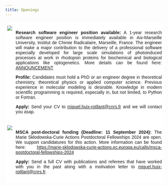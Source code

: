 ```yaml
---
title: Openings
---
```


<html>
<style>
.page-header {
  color: #000;
  text-align: center;
  background-color: $header-bg-color;
  background-image: url("./images/header.png");
  background-repeat: no-repeat;
  background-size: cover;
  margin: 0 auto;

}

  .btn {
    color: #000;
    border-color: #000; 
    background-color: #fff;
  } 

  .btn:hover {
    color: #000;
    text-decoration: none;
    border-color: #000;
    background-color: #7c940ea1;
  }
  .tg  {border-collapse:collapse;border-spacing:0;}
.tg td{border-color:black;border-style:solid;border-width:1px;font-family:Arial, sans-serif;font-size:14px;
  overflow:hidden;padding:10px 5px;word-break:normal;}
.tg th{border-color:black;border-style:solid;border-width:1px;font-family:Arial, sans-serif;font-size:14px;
  font-weight:normal;overflow:hidden;padding:10px 5px;word-break:normal;}
.tg .tg-oe15{background-color:#ffffff;border-color:#ffffff;text-align:left;vertical-align:top}
</style>
<body>
<table class="tg">
<tbody>
<!--   <tr>
   <td class="tg-oe15"><a href="https://amubox.univ-amu.fr/s/ZpKTDPM7X2Fc5ka" target="_blank"><img src="https://huixrotllant.github.io/images/electrophysiology.png"/></a></td>
    <td class="tg-oe15"><p align="justify"><b>PhD funding for 3 years available (Deadline: 20/04/2024):</b> A full PhD funding is available in my group, on the simulation of voltage-dependent fluorescence of rhodopsines (click <a href="https://amubox.univ-amu.fr/s/ZpKTDPM7X2Fc5ka" target="_blank">here</a> for more details). A Master degree is required in the starting date of the PhD (October 2024) so last year Master students that will possess their diploma on September 2024 can apply. The funding is subject to a scientific selection committee. Selections will be held in May/June 2024.</p>
<p align="justify"><b>Apply:</b> Contact <a href="mailto:miquel.huix-rotllant@univ-amu.fr?subject=Application to PhD position">miquel.huix-rotllant@cnrs.fr</a> with a detailed CV and your motivation letter.</p></td>
  </tr> -->
  <tr>
    <td class="tg-oe15"><a href="https://amubox.univ-amu.fr/s/5HxpRNwjsRTs2dc" target="_blank"><img src="https://huixrotllant.github.io/images/asr3.png"/></a></td>
    <td class="tg-oe15"><p align="justify"><b>Research software engineer position available:</b> A 1-year research software engineer position is immediately available in Aix-Marseille University, Institut de Chimie Radicalaire, Marseille, France. The engineer will make a major contribution to the delivery of a professional software especially developed for large scale simulations of photoinduced processes at work in rhodopsin proteins for biochemical and biological applications like optogenetics. More details can be found here: <a href="https://amubox.univ-amu.fr/s/5HxpRNwjsRTs2dc" target="_blank">ANNOUNCEMENT</a></p>

<p align="justify"><b>Profile:</b> Candidates must hold a PhD or an engineer degree in theoretical chemistry, theoretical physics or applied computer science. Previous experience in molecular modeling is desirable. Knowledge in modern scientific programming is required, especially in, but not limited, to Python or Fortran.</p>

<p align="justify"><b>Apply:</b> Send your CV to <a href="mailto:miquel.huix-rotllant@univ-amu.fr?subject=Application to research engineer position in Marseille (France)">miquel.huix-rotllant@cnrs.fr</a> and we will contact you asap.</p>
</td>
  </tr>
  
  <tr>
    <td class="tg-oe15"><a href="https://marie-sklodowska-curie-actions.ec.europa.eu/calls/msca-postdoctoral-fellowships-2024" target="_blank"><img src="https://marie-sklodowska-curie-actions.ec.europa.eu/themes/contrib/oe_theme/dist/ec/images/logo/positive/logo-ec--en.svg"/></a></td>
    <td class="tg-oe15"><p align="justify"><b>MSCA post-doctoral funding (Deadline: 11 September 2024):</b> The Marie Skłodowska-Curie Actions Postdoctoral Fellowships 2024 are open. We support candidatures for this action. More information can be found here: <a href="https://marie-sklodowska-curie-actions.ec.europa.eu/calls/msca-postdoctoral-fellowships-2024" target="_blank">https://marie-sklodowska-curie-actions.ec.europa.eu/calls/msca-postdoctoral-fellowships-2024</a></p>
<p align="justify"><b>Apply:</b> Send a full CV with publications and referees that have worked with you in the past along with a motivation letter to <a href="mailto:miquel.huix-rotllant@univ-amu.fr?subject=Application to MSCA post-doctoral fellowship">miquel.huix-rotllant@cnrs.fr</a>.
  </tr>
</tbody>
</table>
  
</body>
</html>
